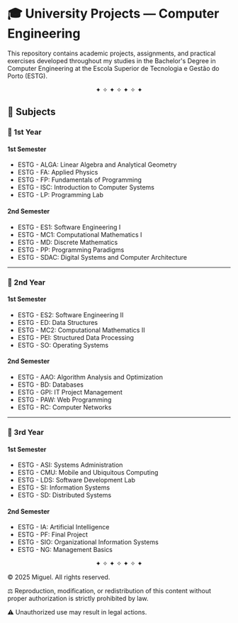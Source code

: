 # 🎓 University Projects — Computer Engineering

This repository contains academic projects, assignments, and practical exercises developed throughout my studies in the Bachelor's Degree in Computer Engineering at the Escola Superior de Tecnologia e Gestão do Porto (ESTG).

<p align="center">✦ ✧ ✦ ✧ ✦ ✧ ✦</p>

## 📘 Subjects

### 🧩 1st Year

#### 1st Semester
- ESTG - ALGA: Linear Algebra and Analytical Geometry
- ESTG - FA: Applied Physics
- ESTG - FP: Fundamentals of Programming
- ESTG - ISC: Introduction to Computer Systems
- ESTG - LP: Programming Lab

#### 2nd Semester
- ESTG - ES1: Software Engineering I
- ESTG - MC1: Computational Mathematics I
- ESTG - MD: Discrete Mathematics
- ESTG - PP: Programming Paradigms
- ESTG - SDAC: Digital Systems and Computer Architecture

---

### 🧩 2nd Year

#### 1st Semester
- ESTG - ES2: Software Engineering II
- ESTG - ED: Data Structures
- ESTG - MC2: Computational Mathematics II
- ESTG - PEI: Structured Data Processing
- ESTG - SO: Operating Systems

#### 2nd Semester
- ESTG - AAO: Algorithm Analysis and Optimization
- ESTG - BD: Databases
- ESTG - GPI: IT Project Management
- ESTG - PAW: Web Programming
- ESTG - RC: Computer Networks

---

### 🧩 3rd Year

#### 1st Semester
- ESTG - ASI: Systems Administration
- ESTG - CMU: Mobile and Ubiquitous Computing
- ESTG - LDS: Software Development Lab
- ESTG - SI: Information Systems
- ESTG - SD: Distributed Systems

#### 2nd Semester
- ESTG - IA: Artificial Intelligence
- ESTG - PF: Final Project
- ESTG - SIO: Organizational Information Systems
- ESTG - NG: Management Basics

<p align="center">✦ ✧ ✦ ✧ ✦ ✧ ✦</p>

© 2025 Miguel. All rights reserved.

⚖️ Reproduction, modification, or redistribution of this content without proper authorization is strictly prohibited by law.

⚠️ Unauthorized use may result in legal actions.
